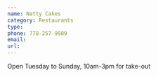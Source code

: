 ```yaml
---
name: Natty Cakes
category: Restaurants
type:
phone: 778-257-9989
email:
url:
---
```


Open Tuesday to Sunday, 10am-3pm for take-out
